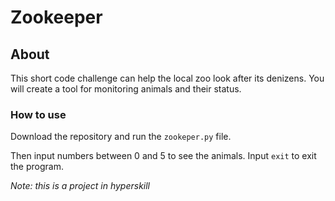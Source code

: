 # Zookeeper

## About
This short code challenge can help the local zoo look after its denizens. You will create a tool for monitoring animals and their status.


### How to use
Download the repository and run the ```zookeper.py``` file.

Then input numbers between 0 and 5 to see the animals. Input ```exit``` to exit the program.

*Note: this is a project in hyperskill*